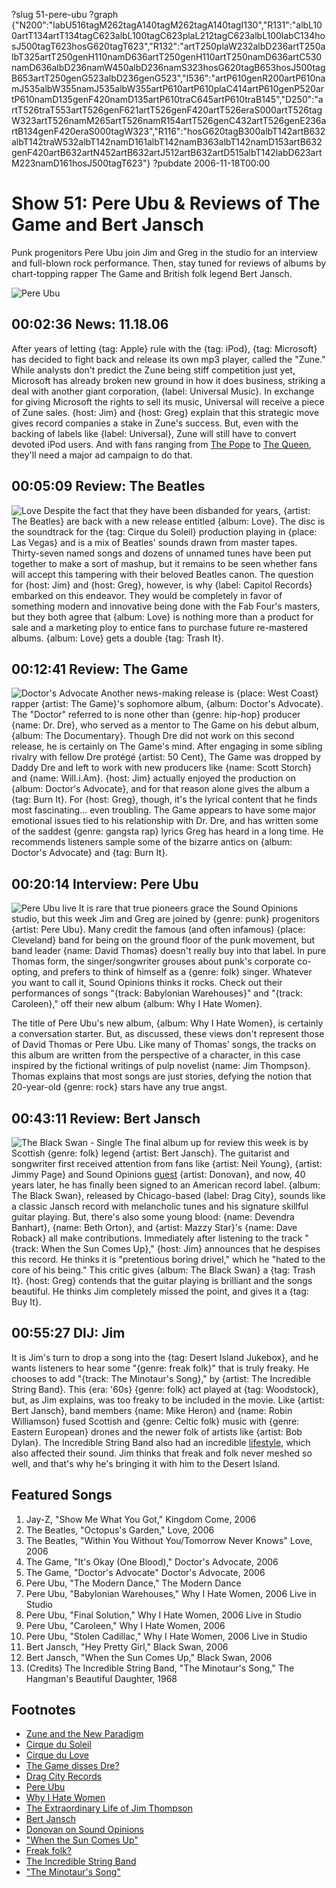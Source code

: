 ?slug 51-pere-ubu
?graph {"N200":"labU516tagM262tagA140tagM262tagA140tagI130","R131":"albL100artT134artT134tagC623albL100tagC623plaL212tagC623albL100labC134hosJ500tagT623hosG620tagT623","R132":"artT250plaW232albD236artT250albT325artT250genH110namD636artT250genH110artT250namD636artC530namD636albD236namW450albD236namS323hosG620tagB653hosJ500tagB653artT250genG523albD236genG523","I536":"artP610genR200artP610namJ535albW355namJ535albW355artP610artP610plaC414artP610genP520artP610namD135genF420namD135artP610traC645artP610traB145","D250":"artT526traT553artT526genF621artT526genF420artT526eraS000artT526tagW323artT526namM265artT526namR154artT526genC432artT526genE236artB134genF420eraS000tagW323","R116":"hosG620tagB300albT142artB632albT142traW532albT142namD161albT142namB363albT142namD153artB632genF420artB632artN452artB632artJ512artB632artD515albT142labD623artM223namD161hosJ500tagT623"}
?pubdate 2006-11-18T00:00

# Show 51: Pere Ubu & Reviews of The Game and Bert Jansch
Punk progenitors Pere Ubu join Jim and Greg in the studio for an interview and full-blown rock performance. Then, stay tuned for reviews of albums by chart-topping rapper The Game and British folk legend Bert Jansch.

![Pere Ubu](http://static.soundopinions.org/images/2006/pereubu.jpg)

## 00:02:36 News: 11.18.06
After years of letting {tag: Apple} rule with the {tag: iPod}, {tag: Microsoft} has decided to fight back and release its own mp3 player, called the "Zune." While analysts don't predict the Zune being stiff competition just yet, Microsoft has already broken new ground in how it does business, striking a deal with another giant corporation, {label: Universal Music}. In exchange for giving Microsoft the rights to sell its music, Universal will receive a piece of Zune sales. {host: Jim} and {host: Greg} explain that this strategic move gives record companies a stake in Zune's success. But, even with the backing of labels like {label: Universal}, Zune will still have to convert devoted iPod users. And with fans ranging from [The Pope](http://www.theage.com.au/news/breaking/pope-benedict-gets-an-ipod/2006/03/05/1141493545217.html) to [The Queen](http://news.bbc.co.uk/cbbcnews/hi/newsid_4100000/newsid_4104900/4104922.stm), they'll need a major ad campaign to do that. 

## 00:05:09 Review: The Beatles
![Love](http://is1.mzstatic.com/image/thumb/Music/v4/00/9a/05/009a0506-add4-b404-2278-95e77777c459/source/600x600bb.jpg "136975/416565042")
Despite the fact that they have been disbanded for years, {artist: The Beatles} are back with a new release entitled {album: Love}. The disc is the soundtrack for the {tag: Cirque du Soleil} production playing in {place: Las Vegas} and is a mix of Beatles' sounds drawn from master tapes. Thirty-seven named songs and dozens of unnamed tunes have been put together to make a sort of mashup, but it remains to be seen whether fans will accept this tampering with their beloved Beatles canon. The question for {host: Jim} and {host: Greg}, however, is why {label: Capitol Records} embarked on this endeavor. They would be completely in favor of something modern and innovative being done with the Fab Four's masters, but they both agree that {album: Love} is nothing more than a product for sale and a marketing ploy to entice fans to purchase future re-mastered albums. {album: Love} gets a double {tag: Trash It}.

## 00:12:41 Review: The Game
![Doctor's Advocate](http://a2.mzstatic.com/us/r1000/116/Features/v4/69/d3/d5/69d3d527-1a48-7bba-dd99-424fbfcd7716/V4HttpAssetRepositoryClient-ticket.xhgcibho.jpg-3225302269463017483.600x600-75.jpg "261727947/203669536")
Another news-making release is {place: West Coast} rapper {artist: The Game}'s sophomore album, {album: Doctor's Advocate}. The "Doctor" referred to is none other than {genre: hip-hop} producer {name: Dr. Dre}, who served as a mentor to The Game on his debut album, {album: The Documentary}. Though Dre did not work on this second release, he is certainly on The Game's mind. After engaging in some sibling rivalry with fellow Dre protégé {artist: 50 Cent}, The Game was dropped by Daddy Dre and left to work with new producers like {name: Scott Storch} and {name: Will.i.Am}. {host: Jim} actually enjoyed the production on {album: Doctor's Advocate}, and for that reason alone gives the album a {tag: Burn It}. For {host: Greg}, though, it's the lyrical content that he finds most fascinating... even troubling. The Game appears to have some major emotional issues tied to his relationship with Dr. Dre, and has written some of the saddest {genre: gangsta rap} lyrics Greg has heard in a long time. He recommends listeners sample some of the bizarre antics on {album: Doctor's Advocate} and {tag: Burn It}.

## 00:20:14 Interview: Pere Ubu
![Pere Ubu live](//static.soundopinions.org/images/2006/pereubu1.jpg)
It is rare that true pioneers grace the Sound Opinions studio, but this week Jim and Greg are joined by {genre: punk} progenitors {artist: Pere Ubu}. Many credit the famous (and often infamous) {place: Cleveland} band for being on the ground floor of the punk movement, but band leader {name: David Thomas} doesn't really buy into that label. In pure Thomas form, the singer/songwriter grouses about punk's corporate co-opting, and prefers to think of himself as a {genre: folk} singer. Whatever you want to call it, Sound Opinions thinks it rocks. Check out their performances of songs "{track: Babylonian Warehouses}" and "{track: Caroleen}," off their new album {album: Why I Hate Women}.

The title of Pere Ubu's new album, {album: Why I Hate Women}, is certainly a conversation starter. But, as discussed, these views don't represent those of David Thomas or Pere Ubu. Like many of Thomas' songs, the tracks on this album are written from the perspective of a character, in this case inspired by the fictional writings of pulp novelist {name: Jim Thompson}. Thomas explains that most songs are just stories, defying the notion that 20-year-old {genre: rock} stars have any true angst.

## 00:43:11 Review: Bert Jansch
![The Black Swan - Single](http://is3.mzstatic.com/image/thumb/Music117/v4/7d/c3/cc/7dc3cc5e-bdf6-ff5c-7449-9b5493a30c07/source/600x600bb.jpg "2416047/1251585704")
The final album up for review this week is by Scottish {genre: folk} legend {artist: Bert Jansch}. The guitarist and songwriter first received attention from fans like {artist: Neil Young}, {artist: Jimmy Page} and Sound Opinions [guest](/show/7/) {artist: Donovan}, and now, 40 years later, he has finally been signed to an American record label. {album: The Black Swan}, released by Chicago-based {label: Drag City}, sounds like a classic Jansch record with melancholic tunes and his signature skillful guitar playing. But, there's also some young blood: {name: Devendra Banhart}, {name: Beth Orton}, and {artist: Mazzy Star}'s {name: Dave Roback} all make contributions. Immediately after listening to the track "{track: When the Sun Comes Up}," {host: Jim} announces that he despises this record. He thinks it is "pretentious boring drivel," which he "hated to the core of his being." This critic gives {album: The Black Swan} a {tag: Trash It}. {host: Greg} contends that the guitar playing is brilliant and the songs beautiful. He thinks Jim completely missed the point, and gives it a {tag: Buy It}.

## 00:55:27 DIJ: Jim
It is Jim's turn to drop a song into the {tag: Desert Island Jukebox}, and he wants listeners to hear some "{genre: freak folk}" that is truly freaky. He chooses to add "{track: The Minotaur's Song}," by {artist: The Incredible String Band}. This {era: '60s} {genre: folk} act played at {tag: Woodstock}, but, as Jim explains, was too freaky to be included in the movie. Like {artist: Bert Jansch}, band members {name: Mike Heron} and {name: Robin Williamson} fused Scottish and {genre: Celtic folk} music with {genre: Eastern European} drones and the newer folk of artists like {artist: Bob Dylan}. The Incredible String Band also had an incredible [lifestyle](http://en.wikipedia.org/wiki/Free_love), which also affected their sound. Jim thinks that freak and folk never meshed so well, and that's why he's bringing it with him to the Desert Island. 

## Featured Songs
1. Jay-Z, "Show Me What You Got," Kingdom Come, 2006
2. The Beatles, "Octopus's Garden," Love, 2006
3. The Beatles, "Within You Without You/Tomorrow Never Knows" Love, 2006
4. The Game, "It's Okay (One Blood)," Doctor's Advocate, 2006
5. The Game, "Doctor's Advocate" Doctor's Advocate, 2006
6. Pere Ubu, "The Modern Dance," The Modern Dance
7. Pere Ubu, "Babylonian Warehouses," Why I Hate Women, 2006 Live in Studio
8. Pere Ubu, "Final Solution," Why I Hate Women, 2006 Live in Studio
9. Pere Ubu, "Caroleen," Why I Hate Women, 2006
10. Pere Ubu, "Stolen Cadillac," Why I Hate Women, 2006 Live in Studio
11. Bert Jansch, "Hey Pretty Girl," Black Swan, 2006
12. Bert Jansch, "When the Sun Comes Up," Black Swan, 2006
13. (Credits) The Incredible String Band, "The Minotaur's Song," The Hangman's Beautiful Daughter, 1968

## Footnotes
- [Zune and the New Paradigm](http://opinion.latimes.com/bitplayer/2006/11/zune_and_the_ne.html)
- [Cirque du Soleil](http://www.cirquedusoleil.com/)
- [Cirque du Love](http://www.cirquedusoleil.com/en/shows/love/default.aspx)
- [The Game disses Dre?](http://www.xxlmag.com/news/bloggers/2006/08/game-to-diss-dr-dre/)
- [Drag City Records](http://www.dragcity.com/)
- [Pere Ubu](http://www.ubuprojex.com/)
- [Why I Hate Women](http://www.allmusic.com/album/why-i-hate-women-mw0000449411)
- [The Extraordinary Life of Jim Thompson](http://www.crimetime.co.uk/features/jimthompson.php)
- [Bert Jansch](http://en.wikipedia.org/wiki/Bert_Jansch)
- [Donovan on Sound Opinions](http://www.soundopinions.org/show/7/)
- ["When the Sun Comes Up"](https://www.youtube.com/watch?v=A0HWUow2Gj0)
- [Freak folk?](http://altmusic.about.com/od/genres/a/freak-folk.htm)
- [The Incredible String Band](http://www.allmusic.com/artist/the-incredible-string-band-mn0000099561)
- ["The Minotaur's Song"](https://www.youtube.com/watch?v=GSQrzHOtbPI)
